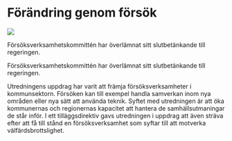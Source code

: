 # Förändring genom försök

![](/contentassets/d346ed2d172c4c00b5ae665603b942e6/sou202394-002.jpg?width=150&quality=85)

Försöksverksamhetskommittén har överlämnat sitt slutbetänkande till regeringen.

Försöksverksamhetskommittén har överlämnat sitt slutbetänkande till regeringen.

Utredningens uppdrag har varit att främja försöksverksamheter i kommunsektorn. Försöken kan till exempel handla samverkan inom nya områden eller nya sätt att använda teknik. Syftet med utredningen är att öka kommunernas och regionernas kapacitet att hantera de samhällsutmaningar de står inför. I ett tilläggsdirektiv gavs utredningen i uppdrag att även sträva efter att få till stånd en försöksverksamhet som syftar till att motverka välfärdsbrottslighet.
